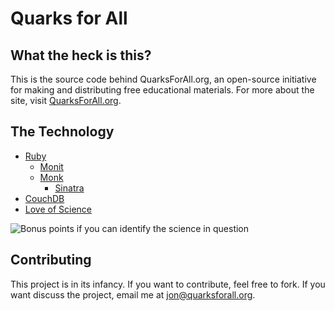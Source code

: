 Quarks for All
==============

What the heck is this?
----------------------
This is the source code behind QuarksForAll.org, an open-source initiative for making and distributing free educational materials. For more about the site, visit [QuarksForAll.org](http://quarksforall.org/).

The Technology
--------------
- [Ruby](http://ruby-lang.org/)
  - [Monit](http://mmonit.com/monit/)
  - [Monk](http://monkrb.com/)
    - [Sinatra](http://sinatrarb.com/)
- [CouchDB](http://couchdb.apache.org/)
- [Love of Science](http://xkcd.com/54/)

![Bonus points if you can identify the science in question](http://imgs.xkcd.com/comics/science.jpg)

Contributing
------------
This project is in its infancy. If you want to contribute, feel free to fork. If you want discuss the project, email me at jon@quarksforall.org.